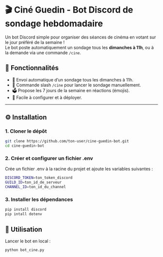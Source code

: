 # 🎬 Ciné Guedin - Bot Discord de sondage hebdomadaire

Un bot Discord simple pour organiser des séances de cinéma en votant sur le jour préféré de la semaine !  
Le bot poste automatiquement un sondage tous les **dimanches à 11h**, ou à la demande via une commande `/cine`.

## 📌 Fonctionnalités

- 📅 Envoi automatique d’un sondage tous les dimanches à 11h.
- 💬 Commande slash `/cine` pour lancer le sondage manuellement.
- 🗳️ Propose les 7 jours de la semaine en réactions (émojis).
- 🧩 Facile à configurer et à déployer.

---

## ⚙️ Installation

### 1. Cloner le dépôt

```bash
git clone https://github.com/ton-user/cine-guedin-bot.git
cd cine-guedin-bot
```

### 2. Créer et configurer un fichier .env
Crée un fichier .env à la racine du projet et ajoute les variables suivantes :
```bash
DISCORD_TOKEN=ton_token_discord
GUILD_ID=ton_id_de_serveur
CHANNEL_ID=ton_id_du_channel
```

### 3. Installer les dépendances
```bash
pip install discord
pip intall dotenv
```
## 🚀 Utilisation
Lancer le bot en local :
```bash
python bot_cine.py
```
